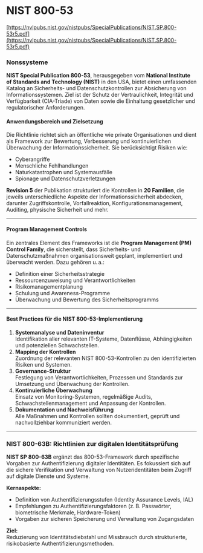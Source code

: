 # NIST 800-53

[https://nvlpubs.nist.gov/nistpubs/SpecialPublications/NIST.SP.800-53r5.pdf](https://nvlpubs.nist.gov/nistpubs/SpecialPublications/NIST.SP.800-53r5.pdf)

### Nonssysteme

**NIST Special Publication 800-53**, herausgegeben vom **National Institute of Standards and Technology (NIST)** in den USA, bietet einen umfassenden Katalog an Sicherheits- und Datenschutzkontrollen zur Absicherung von Informationssystemen. Ziel ist der Schutz der Vertraulichkeit, Integrität und Verfügbarkeit (CIA-Triade) von Daten sowie die Einhaltung gesetzlicher und regulatorischer Anforderungen.

#### Anwendungsbereich und Zielsetzung

Die Richtlinie richtet sich an öffentliche wie private Organisationen und dient als Framework zur Bewertung, Verbesserung und kontinuierlichen Überwachung der Informationssicherheit. Sie berücksichtigt Risiken wie:

* Cyberangriffe
* Menschliche Fehlhandlungen
* Naturkatastrophen und Systemausfälle
* Spionage und Datenschutzverletzungen

**Revision 5** der Publikation strukturiert die Kontrollen in **20 Familien**, die jeweils unterschiedliche Aspekte der Informationssicherheit abdecken, darunter Zugriffskontrolle, Vorfallreaktion, Konfigurationsmanagement, Auditing, physische Sicherheit und mehr.

***

#### Program Management Controls

Ein zentrales Element des Frameworks ist die **Program Management (PM) Control Family**, die sicherstellt, dass Sicherheits- und Datenschutzmaßnahmen organisationsweit geplant, implementiert und überwacht werden. Dazu gehören u. a.:

* Definition einer Sicherheitsstrategie
* Ressourcenzuweisung und Verantwortlichkeiten
* Risikomanagementplanung
* Schulung und Awareness-Programme
* Überwachung und Bewertung des Sicherheitsprogramms

***

#### Best Practices für die NIST 800-53-Implementierung

1. **Systemanalyse und Dateninventur**\
   Identifikation aller relevanten IT-Systeme, Datenflüsse, Abhängigkeiten und potenziellen Schwachstellen.
2. **Mapping der Kontrollen**\
   Zuordnung der relevanten NIST 800-53-Kontrollen zu den identifizierten Risiken und Systemen.
3. **Governance-Struktur**\
   Festlegung von Verantwortlichkeiten, Prozessen und Standards zur Umsetzung und Überwachung der Kontrollen.
4. **Kontinuierliche Überwachung**\
   Einsatz von Monitoring-Systemen, regelmäßige Audits, Schwachstellenmanagement und Anpassung der Kontrollen.
5. **Dokumentation und Nachweisführung**\
   Alle Maßnahmen und Kontrollen sollten dokumentiert, geprüft und nachvollziehbar kommuniziert werden.

***

### NIST 800-63B: Richtlinien zur digitalen Identitätsprüfung

**NIST SP 800-63B** ergänzt das 800-53-Framework durch spezifische Vorgaben zur Authentifizierung digitaler Identitäten. Es fokussiert sich auf die sichere Verifikation und Verwaltung von Nutzeridentitäten beim Zugriff auf digitale Dienste und Systeme.

**Kernaspekte:**

* Definition von Authentifizierungsstufen (Identity Assurance Levels, IAL)
* Empfehlungen zu Authentifizierungsfaktoren (z. B. Passwörter, biometrische Merkmale, Hardware-Token)
* Vorgaben zur sicheren Speicherung und Verwaltung von Zugangsdaten

**Ziel:**\
Reduzierung von Identitätsdiebstahl und Missbrauch durch strukturierte, risikobasierte Authentifizierungsmethoden.
